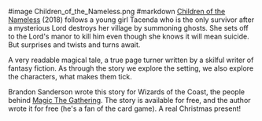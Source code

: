 #image	Children_of_the_Nameless.png
#markdown
[Children of the Nameless](https://brandonsanderson.com/a-christmas-present/) (2018)
follows a young girl Tacenda who is the only survivor after
a mysterious Lord destroys her village by summoning ghosts.
She sets off to the Lord's manor to kill him even though
she knows it will mean suicide. But surprises and twists and
turns await.

A very readable magical tale, a true page turner written by
a skilful writer of fantasy fiction. As through the story we
explore the setting, we also explore the characters, what
makes them tick.

Brandon Sanderson wrote this story for Wizards of the Coast, the
people behind [Magic The Gathering](https://magic.wizards.com/en).
The story is available
for free, and the author wrote it for free (he's a fan of the
card game). A real Christmas present!
